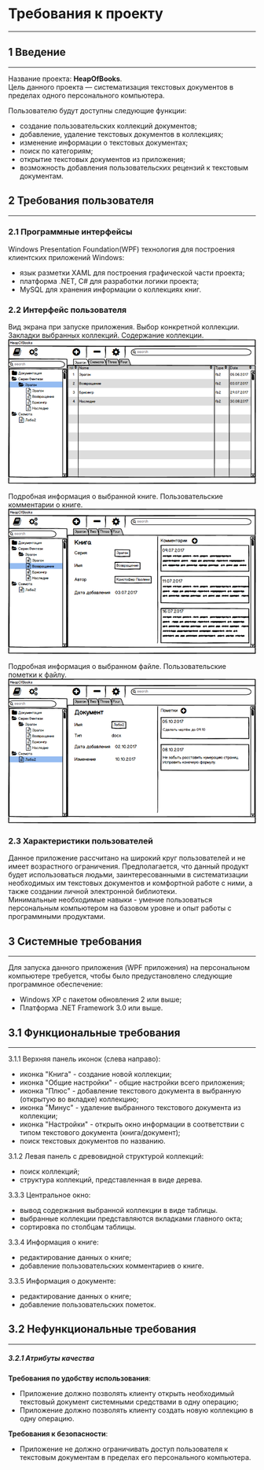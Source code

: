 # **Требования к проекту**
---
## **1 Введение**
---
Название проекта: **HeapOfBooks**.  
Цель данного проекта — систематизация текстовых документов в пределах одного персонального компьютера.

Пользователю будут доступны следующие функции:
- создание пользовательских коллекций документов;
- добавление, удаление текстовых документов в коллекциях;
- изменение информации о текстовых документах;
- поиск по категориям;
- открытие текстовых документов из приложения;
- возможность добавления пользовательских рецензий к текстовым документам.

## **2 Требования пользователя**
---
### **2.1 Программные интерфейсы**

Windows  Presentation  Foundation(WPF) технология для построения клиентских приложений Windows:

- язык разметки XAML для построения графической части проекта;
- платформа .NET, C# для разработки логики проекта;
- MySQL для хранения информации о коллекциях книг.
### **2.2 Интерфейс пользователя**

Вид экрана при запуске приложения. Выбор конкретной коллекции. Закладки выбранных коллекций. Содержание коллекции.  
![](Mockup/Main.png)

Подробная информация о выбранной книге. Пользовательские комментарии о книге.   
![](Mockup/InfoBook.png)

Подробная информация о выбранном файле. Пользовательские пометки к файлу.   
![](Mockup/InfoFile.png)

### **2.3 Характеристики пользователей**

Данное приложение рассчитано на широкий круг пользователей и не имеет возрастного ограничения. Предполагается, что данный продукт будет использоваться людьми, заинтересованными в систематизации необходимых им текстовых документов и комфортной работе с ними, а также создании личной электронной библиотеки.   
Минимальные необходимые навыки - умение пользоваться персональным компьютером на базовом уровне и опыт работы с программными продуктами.

## **3 Системные требования**
---
Для запуска данного приложения (WPF приложения) на персональном компьютере требуется, чтобы было предустановлено следующие программное обеспечение:

- Windows XP с пакетом обновления 2 или выше;
- Платформа .NET Framework 3.0 или выше.
## **3.1 Функциональные требования**
---

3.1.1 Верхняя панель иконок (слева направо):  
- иконка "Книга" - создание новой коллекции;
- иконка "Общие настройки" - общие настройки всего приложения;
- иконка "Плюс" - добавление текстового документа в выбранную (открытую во вкладке) коллекцию;
- иконка "Минус" - удаление выбранного текстового документа из коллекции;
- иконка "Настройки" - открыть окно информации в соответствии с типом текстового документа (книга/документ);
- поиск текстовых документов по названию.

3.1.2 Левая панель с древовидной структурой коллекций:
- поиск коллекций;
- структура коллекций, представленная в виде дерева.

3.3.3 Центральное окно:
- вывод содержания выбранной коллекции в виде таблицы.
- выбранные коллекции представляются вкладками главного окта;
- сортировка по столбцам таблицы.

3.3.4 Информация о книге:
- редактирование данных о книге;
- добавление пользовательских комментариев о книге.

3.3.5 Информация о документе:
- редактирование данных о книге;
- добавление пользовательских пометок.

## **3.2 Нефункциональные требования**
---
##### **3.2.1 Атрибуты качества**

**Требования по удобству использования**:
- Приложение должно позволять клиенту открыть необходимый текстовый документ системными средствами в одну операцию;
- Приложение должно позволять клиенту создать новую коллекцию в одну операцию.

**Требования к безопасности**:
- Приложение не должно ограничивать доступ пользователя к текстовым документам в пределах его персонального компьютера.
